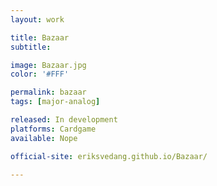 ```yaml
---
layout: work

title: Bazaar
subtitle:

image: Bazaar.jpg
color: '#FFF'

permalink: bazaar
tags: [major-analog]

released: In development
platforms: Cardgame
available: Nope

official-site: eriksvedang.github.io/Bazaar/

---
```


